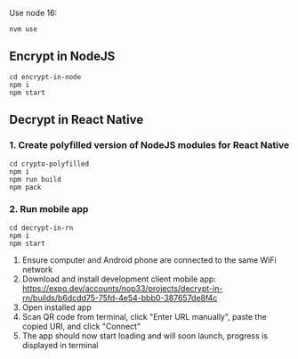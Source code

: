 Use node 16:

```
nvm use
```

## Encrypt in NodeJS

```
cd encrypt-in-node
npm i
npm start
```

## Decrypt in React Native

### 1. Create polyfilled version of NodeJS modules for React Native

```
cd crypto-polyfilled
npm i
npm run build
npm pack
```

### 2. Run mobile app

```
cd decrypt-in-rn
npm i
npm start
```

1. Ensure computer and Android phone are connected to the same WiFi network
2. Download and install development client mobile app: https://expo.dev/accounts/nop33/projects/decrypt-in-rn/builds/b6dcdd75-75fd-4e54-bbb0-387657de8f4c
3. Open installed app
4. Scan QR code from terminal, click "Enter URL manually", paste the copied URI, and click "Connect"
5. The app should now start loading and will soon launch, progress is displayed in terminal
